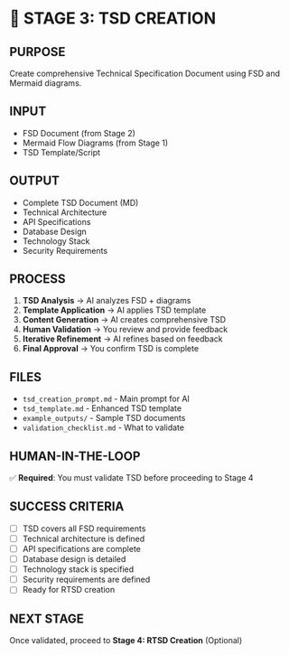 # 🎯 STAGE 3: TSD CREATION

## **PURPOSE**
Create comprehensive Technical Specification Document using FSD and Mermaid diagrams.

## **INPUT**
- FSD Document (from Stage 2)
- Mermaid Flow Diagrams (from Stage 1)
- TSD Template/Script

## **OUTPUT**
- Complete TSD Document (MD)
- Technical Architecture
- API Specifications
- Database Design
- Technology Stack
- Security Requirements

## **PROCESS**
1. **TSD Analysis** → AI analyzes FSD + diagrams
2. **Template Application** → AI applies TSD template
3. **Content Generation** → AI creates comprehensive TSD
4. **Human Validation** → You review and provide feedback
5. **Iterative Refinement** → AI refines based on feedback
6. **Final Approval** → You confirm TSD is complete

## **FILES**
- `tsd_creation_prompt.md` - Main prompt for AI
- `tsd_template.md` - Enhanced TSD template
- `example_outputs/` - Sample TSD documents
- `validation_checklist.md` - What to validate

## **HUMAN-IN-THE-LOOP**
✅ **Required**: You must validate TSD before proceeding to Stage 4

## **SUCCESS CRITERIA**
- [ ] TSD covers all FSD requirements
- [ ] Technical architecture is defined
- [ ] API specifications are complete
- [ ] Database design is detailed
- [ ] Technology stack is specified
- [ ] Security requirements are defined
- [ ] Ready for RTSD creation

## **NEXT STAGE**
Once validated, proceed to **Stage 4: RTSD Creation** (Optional)

